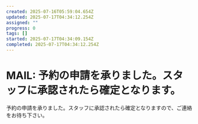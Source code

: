 ```yaml
---
created: 2025-07-16T05:59:04.654Z
updated: 2025-07-17T04:34:12.254Z
assigned: ""
progress: 0
tags: []
started: 2025-07-17T04:34:09.154Z
completed: 2025-07-17T04:34:12.254Z
---
```


# MAIL: 予約の申請を承りました。スタッフに承認されたら確定となります。

予約の申請を承りました。スタッフに承認されたら確定となりますので、ご連絡をお待ち下さい。
